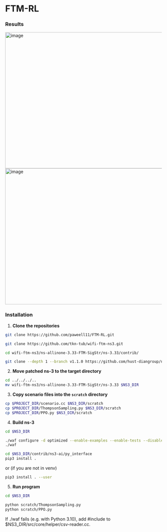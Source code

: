 # FTM-RL

### Results
<img width="954" height="438" alt="image" src="https://github.com/user-attachments/assets/68a98899-ae53-495f-82e3-624630c0c81c" />
<img width="954" height="438" alt="image" src="https://github.com/user-attachments/assets/2092e77d-d57d-428a-b874-f1d3f54c2a39" />



### Installation
1. **Clone the repositories**
```bash
git clone https://github.com/paweell11/FTM-RL.git

git clone https://github.com/tkn-tub/wifi-ftm-ns3.git

cd wifi-ftm-ns3/ns-allinone-3.33-FTM-SigStr/ns-3.33/contrib/  

git clone --depth 1 --branch v1.1.0 https://github.com/hust-diangroup/ns3-ai.git
```

2. **Move patched ns-3 to the target directory**
```bash
cd ../../../..
mv wifi-ftm-ns3/ns-allinone-3.33-FTM-SigStr/ns-3.33 $NS3_DIR
```
3. **Copy scenario files into the `scratch` directory**

```bash
cp $PROJECT_DIR/scenario.cc $NS3_DIR/scratch
cp $PROJECT_DIR/ThompsonSampling.py $NS3_DIR/scratch
cp $PROJECT_DIR/PPO.py $NS3_DIR/scratch
```

4. **Build ns-3** 
```bash
cd $NS3_DIR

./waf configure -d optimized --enable-examples --enable-tests --disable-werror --disable-python
./waf

cd $NS3_DIR/contrib/ns3-ai/py_interface
pip3 install . 
```
or (if you are not in venv)
```bash
pip3 install . --user
```

5. **Run program** 
```bash
cd $NS3_DIR

python scratch/ThompsonSampling.py
python scratch/PPO.py
```

If ./waf fails (e.g. with Python 3.10), add #include <limits> to $NS3_DIR/src/core/helper/csv-reader.cc.

